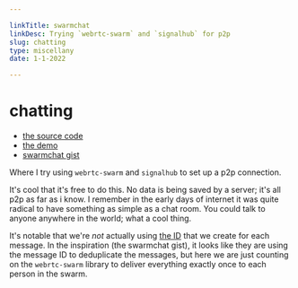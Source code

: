 ```yaml
---

linkTitle: swarmchat
linkDesc: Trying `webrtc-swarm` and `signalhub` for p2p
slug: chatting
type: miscellany
date: 1-1-2022

---
```


# chatting

* [the source code](https://github.com/nichoth/nichoth/blob/main/src/chat.js)
* [the demo](https://nichoth.com/chat/)
* [swarmchat gist](https://gist.github.com/substack/0177839f57e8fe0fc294)

Where I try using `webrtc-swarm` and `signalhub` to set up a p2p connection.

It's cool that it's free to do this. No data is being saved by a server; it's all p2p as far as i know. I remember in the early days of internet it was quite radical to have something as simple as a chat room. You could talk to anyone anywhere in the world; what a cool thing.

It's notable that we're *not* actually using [the ID](https://github.com/nichoth/nichoth/blob/89314afaf2a9c0169dbc81e7aca544e22e7e2327/src/chat.js#L56) that we create for each message. In the inspiration (the swarmchat gist), it looks like they are using the message ID to deduplicate the messages, but here we are just counting on the `webrtc-swarm` library to deliver everything exactly once to each person in the swarm.

